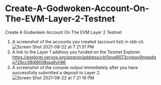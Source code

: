 # Create-A-Godwoken-Account-On-The-EVM-Layer-2-Testnet
Create A Godwoken Account On The EVM Layer 2 Testnet

1. A screenshot of the accounts you created (account list) in ckb-cli.
![Screen Shot 2021-08-22 at 7 21 51 PM](https://user-images.githubusercontent.com/29502126/130381572-8b2abf23-3b1c-4ce3-8b93-1d129c060944.png)
2. A link to the Layer 1 address you funded on the Testnet Explorer.
https://explorer.nervos.org/aggron/address/ckt1qyq9073cyjpqv9mqedgp729cc08j66t0l8jqq9vh96
3. A screenshot of the console output immediately after you have successfully submitted a deposit to Layer 2.
![Screen Shot 2021-08-22 at 7 21 19 PM](https://user-images.githubusercontent.com/29502126/130381891-b55e4336-d918-4194-9313-9b997b25702c.png)
